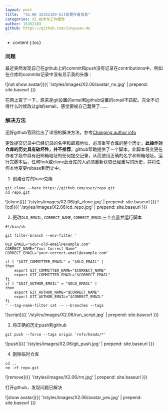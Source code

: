```yaml
---
layout: post
title:  "X2.06 15352103-Git变更作者信息"
categories: X2.技术与工作报告
author: 15352103
github: https://github.com/Jingxuan-He
---
```


* content
{:toc}

### 问题

最近突然发现自己在github上的commit和push没有记录在contributions中，例如在仓库的commits记录中没有显示我的头像：

![not show avatar]({{ '/styles/images/X2.06/avatar_no.jpg' | prepend: site.baseurl }})

在网上查了一下，原来是git设置的email和github设置的email不匹配。完全不记得什么时候改过git的email，感觉要被自己蠢哭了……

### 解决方法

还好github官网给出了详细的解决方法，参考[Changing author info](https://help.github.com/en/articles/changing-author-info)

更改提交记录中已经记录的名字和邮箱地址，必须重写仓库的整个历史。**此操作对仓库的历史具有破坏性，并不推荐**。github帮助提供了一个脚本，此脚本将变更在作者字段中具有旧邮箱地址的任何提交记录，从而使用正确的名字和邮箱地址。运行完脚本后，任何fork或clone此仓库的人必须重新获取已经重写的历史，并将任何本地变更rebase到历史中。

1. 创建仓库的bare克隆

```
git clone --bare https://github.com/user/repo.git
cd repo.git
```

![clone]({{ '/styles/images/X2.06/git_clone.jpg' | prepend: site.baseurl }})
![cd]({{ '/styles/images/X2.06/cd_repo.jpg' | prepend: site.baseurl }})

2. 更改`OLD_EMAIL`, `CORRECT_NAME`, `CORRECT_EMAIL`三个变量并运行脚本

```
#!/bin/sh

git filter-branch --env-filter '

OLD_EMAIL="your-old-email@example.com"
CORRECT_NAME="Your Correct Name"
CORRECT_EMAIL="your-correct-email@example.com"

if [ "$GIT_COMMITTER_EMAIL" = "$OLD_EMAIL" ]
then
    export GIT_COMMITTER_NAME="$CORRECT_NAME"
    export GIT_COMMITTER_EMAIL="$CORRECT_EMAIL"
fi
if [ "$GIT_AUTHOR_EMAIL" = "$OLD_EMAIL" ]
then
    export GIT_AUTHOR_NAME="$CORRECT_NAME"
    export GIT_AUTHOR_EMAIL="$CORRECT_EMAIL"
fi
' --tag-name-filter cat -- --branches --tags
```

![script]({{ '/styles/images/X2.06/run_script.jpg' | prepend: site.baseurl }})

3. 将正确的历史push到github

```
git push --force --tags origin 'refs/heads/*'
```

![push]({{ '/styles/images/X2.06/git_push.jpg' | prepend: site.baseurl }})

4. 删除临时仓库

```
cd ..
rm -rf repo.git
```

![remove]({{ '/styles/images/X2.06/rm.jpg' | prepend: site.baseurl }})

打开github，发现问题已解决

![show avatar]({{ '/styles/images/X2.06/avatar_yes.jpg' | prepend: site.baseurl }})